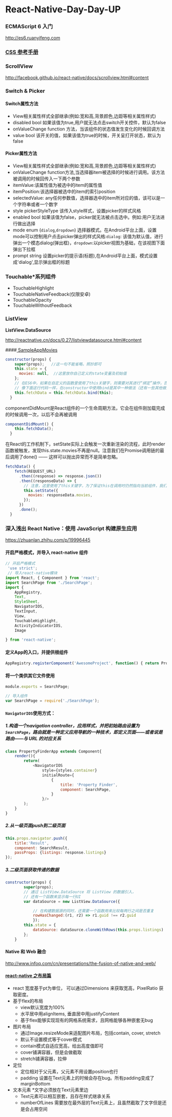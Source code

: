 # React-Native-Day-Day-UP

### ECMAScript 6 入门
http://es6.ruanyifeng.com

### [CSS 参考手册](http://www.runoob.com/cssref/css3-pr-align-self.html)

### ScrollView
<http://facebook.github.io/react-native/docs/scrollview.html#content>


### Switch & Picker

#### Switch属性方法
* View相关属性样式全部继承(例如:宽和高,背景颜色,边距等相关属性样式)
* disabled bool 如果该值为true,用户就无法点击switch开关控件，默认为false
* onValueChange function 方法，当该组件的状态值发生变化的时候回调方法
* value bool 该开关的值，如果该值为true的时候，开关呈打开状态，默认为false

#### Picker属性方法
* View相关属性样式全部继承(例如:宽和高,背景颜色,边距等相关属性样式)
* onValueChange  function方法,当选择器item被选择的时候进行调用。该方法被调用的时候回传入一下两个参数
* itemValue:该属性值为被选中的item的属性值
* itemPosition:该选择器被选中的item的索引position
* selectedValue: any任何参数值，选择器选中的item所对应的值，该可以是一个字符串或者一个数字
* style pickerStyleType 该传入style样式，设置picker的样式风格
* enabled bool 如果该值为false，picker就无法被点击选中。例如:用户无法进行做出选择
* mode enum (`dialog`,`dropdown`)  选择器模式。在Android平台上面，设置mode可以控制用户点击picker弹出的样式风格:`dialog`: 该值为默认值，进行弹出一个模态dialog(弹出框)，`dropdown`:以picker视图为基础，在该视图下面弹出下拉框
* prompt string  设置picker的提示语(标题),在Android平台上面，模式设置成'dialog',显示弹出框的标题

### Touchable*系列组件
* TouchableHighlight
* TouchableNativeFeedback(仅限安卓)
* TouchableOpacity
* TouchableWithoutFeedback

### ListView
**ListView.DataSource**

<http://reactnative.cn/docs/0.27/listviewdatasource.html#content>

####[ SampleAppMovies](http://reactnative.cn/docs/0.27/sample-application-movies.html#content)
```js
constructor(props) {
    super(props);   //这一句不能省略，照抄即可
    this.state = {
      movies: null,  //这里放你自己定义的state变量及初始值
    };
    // 在ES6中，如果在自定义的函数里使用了this关键字，则需要对其进行“绑定”操作，否则this的指向不对
    // 像下面这行代码一样，在constructor中使用bind是其中一种做法（还有一些其他做法，如使用箭头函数等）
    this.fetchData = this.fetchData.bind(this); 
  }
```

componentDidMount是React组件的一个生命周期方法，它会在组件刚加载完成的时候调用一次，以后不会再被调用

``` js
componentDidMount() {
    this.fetchData();
  }
```
在React的工作机制下，setState实际上会触发一次重新渲染的流程，此时render函数被触发，发现this.state.movies不再是null。注意我们在Promise调用链的最后调用了done() —— 这样可以抛出异常而不是简单忽略。

``` js
fetchData() {
    fetch(REQUEST_URL)
      .then((response) => response.json())
      .then((responseData) => {
        // 注意，这里使用了this关键字，为了保证this在调用时仍然指向当前组件，我们需要对其进行“绑定”操作
        this.setState({
          movies: responseData.movies,
        });
      })
      .done();
  }
```



### 深入浅出 React Native：使用 JavaScript 构建原生应用
<https://zhuanlan.zhihu.com/p/19996445>
#### 开启严格模式，并导入 react-native 组件
``` js
// 开启严格模式
 'use strict';
 // 导入react-native模块
import React, { Component } from 'react';
import SearchPage from './SearchPage';
import { 
	AppRegistry, 
	Text,
	StyleSheet, 
	NavigatorIOS,
	TextInput,
	View,
	TouchableHighlight,
	ActivityIndicatorIOS,
	Image
	
} from 'react-native';
```

#### 定义App的入口，并提供根组件
``` js
AppRegistry.registerComponent('AwesomeProject', function() { return PropertyFinderApp });
```
#### 将一个类供其它文件使用
``` js
module.exports = SearchPage;

// 导入组件
var SearchPage = require('./SearchPage');
```

####  `NavigatorIOS`使用方式：
##### 1.构造一个navigation controller，应用样式，并把初始路由设置为`SearchPage`，路由就是一种定义应用导航的一种技术，即定义页面——或者说是路由——与 URL 的对应关系

``` js
class PropertyFinderApp extends Component{
	render(){
		return(
			<NavigatorIOS
				style={styles.container}
				initialRoute={
					{
						title: 'Property Finder',
						component: SearchPage,
					}
				}/>
		);
	}
}
```
##### 2.从一级页面push到二级页面
``` js
this.props.navigator.push({
	title:'Result',
	component: SearchResult,
	passProps: {listings: response.listings}
});
```


##### 3.二级页面获取传递的数据
``` js
constructor(props) {
		super(props);
		// 通过 ListView.DataSource 将 ListView 的数据引入，
		// 还有一个函数来显示每一行UI
		var dataSource = new ListView.DataSource({

			// 在构建数据源的同时，还需要一个函数用来比较每两行之间是否重复
			rowHasChanged:(r1, r2) => r1.guid !== r2.guid
			});
		this.state = {
			dataSource: dataSource.cloneWithRows(this.props.listings)
		};
	}
```

#### Native 和 Web 融合
<http://www.infoq.com/cn/presentations/the-fusion-of-native-and-web/>

#### [react-native 之布局篇](https://segmentfault.com/a/1190000002658374)
* react 宽度基于pt为单位， 可以通过Dimensions 来获取宽高，PixelRatio 获取密度。
* 基于flex的布局
	* view默认宽度为100%
	* 水平居中用alignItems, 垂直居中用justifyContent
	* 基于flex能够实现现有的网格系统需求，且网格能够各种嵌套无bug
* 图片布局
	* 通过Image.resizeMode来适配图片布局，包括contain, cover, stretch
	* 默认不设置模式等于cover模式
	* contain模式自适应宽高，给出高度值即可
	* cover铺满容器，但是会做截取
	* stretch铺满容器，拉伸
* 定位
	* 定位相对于父元素，父元素不用设置position也行
	* padding 设置在Text元素上的时候会存在bug。所有padding变成了marginBottom
* 文本元素
	*文字必须放在Text元素里边
	* Text元素可以相互嵌套，且存在样式继承关系
	* numberOfLines 需要放在最外层的Text元素上，且虽然截取了文字但是还是会占用空间
	


